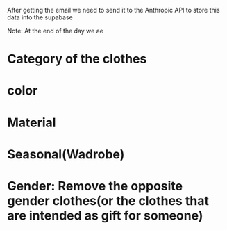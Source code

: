 After getting the email we need to send it to the Anthropic API to store this data into the supabase

Note: At the end of the day we ae

# Category of the clothes

# color

# Material

# Seasonal(Wadrobe)

# Gender: Remove the opposite gender clothes(or the clothes that are intended as gift for someone)
